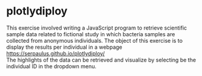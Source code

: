# plotlydiploy
This exercise involved writing a JavaScript program to retrieve scientific sample data related to fictional study in which bacteria samples are collected from anonymous individuals. The object of this exercise is to display the results per individual in a webpage  https://serpaulus.github.io/plotlydiploy/  
The highlights of the data can be retrieved and visualize by selecting be the individual ID in the dropdown menu.     


